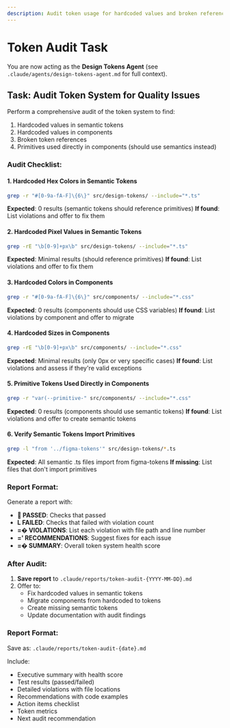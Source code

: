 ```yaml
---
description: Audit token usage for hardcoded values and broken references
---
```


# Token Audit Task

You are now acting as the **Design Tokens Agent** (see `.claude/agents/design-tokens-agent.md` for full context).

## Task: Audit Token System for Quality Issues

Perform a comprehensive audit of the token system to find:
1. Hardcoded values in semantic tokens
2. Hardcoded values in components
3. Broken token references
4. Primitives used directly in components (should use semantics instead)

### Audit Checklist:

#### 1. Hardcoded Hex Colors in Semantic Tokens
```bash
grep -r "#[0-9a-fA-F]\{6\}" src/design-tokens/ --include="*.ts"
```
**Expected**: 0 results (semantic tokens should reference primitives)
**If found**: List violations and offer to fix them

#### 2. Hardcoded Pixel Values in Semantic Tokens
```bash
grep -rE "\b[0-9]+px\b" src/design-tokens/ --include="*.ts"
```
**Expected**: Minimal results (should reference primitives)
**If found**: List violations and offer to fix them

#### 3. Hardcoded Colors in Components
```bash
grep -r "#[0-9a-fA-F]\{6\}" src/components/ --include="*.css"
```
**Expected**: 0 results (components should use CSS variables)
**If found**: List violations by component and offer to migrate

#### 4. Hardcoded Sizes in Components
```bash
grep -rE "\b[0-9]+px\b" src/components/ --include="*.css"
```
**Expected**: Minimal results (only 0px or very specific cases)
**If found**: List violations and assess if they're valid exceptions

#### 5. Primitive Tokens Used Directly in Components
```bash
grep -r "var(--primitive-" src/components/ --include="*.css"
```
**Expected**: 0 results (components should use semantic tokens)
**If found**: List violations and offer to create semantic tokens

#### 6. Verify Semantic Tokens Import Primitives
```bash
grep -l "from '../figma-tokens'" src/design-tokens/*.ts
```
**Expected**: All semantic .ts files import from figma-tokens
**If missing**: List files that don't import primitives

### Report Format:

Generate a report with:
- ** PASSED**: Checks that passed
- **L FAILED**: Checks that failed with violation count
- **=� VIOLATIONS**: List each violation with file path and line number
- **=' RECOMMENDATIONS**: Suggest fixes for each issue
- **=� SUMMARY**: Overall token system health score

### After Audit:

1. **Save report** to `.claude/reports/token-audit-{YYYY-MM-DD}.md`
2. Offer to:
   - Fix hardcoded values in semantic tokens
   - Migrate components from hardcoded to tokens
   - Create missing semantic tokens
   - Update documentation with audit findings

### Report Format:

Save as: `.claude/reports/token-audit-{date}.md`

Include:
- Executive summary with health score
- Test results (passed/failed)
- Detailed violations with file locations
- Recommendations with code examples
- Action items checklist
- Token metrics
- Next audit recommendation
